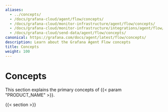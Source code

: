 ```yaml
---
aliases:
  - ../concepts/
  - /docs/grafana-cloud/agent/flow/concepts/
  - /docs/grafana-cloud/monitor-infrastructure/agent/flow/concepts/
  - /docs/grafana-cloud/monitor-infrastructure/integrations/agent/flow/concepts/
  - /docs/grafana-cloud/send-data/agent/flow/concepts/
canonical: https://grafana.com/docs/agent/latest/flow/concepts/
description: Learn about the Grafana Agent Flow concepts
title: Concepts
weight: 100
---
```


# Concepts

This section explains the primary concepts of {{< param "PRODUCT_NAME" >}}.

{{< section >}}
